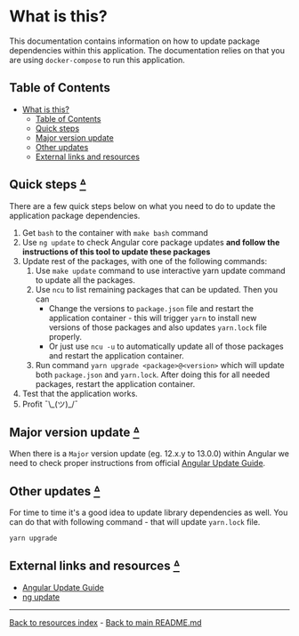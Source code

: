 # What is this?

This documentation contains information on how to update package dependencies
within this application. The documentation relies on that you are using
`docker-compose` to run this application.

## Table of Contents

* [What is this?](#what-is-this)
  * [Table of Contents](#table-of-contents)
  * [Quick steps](#quick-steps-table-of-contents)
  * [Major version update](#major-version-update-table-of-contents)
  * [Other updates](#other-updates-table-of-contents)
  * [External links and resources](#external-links-and-resources-table-of-contents)

## Quick steps [ᐞ](#table-of-contents)

There are a few quick steps below on what you need to do to update the
application package dependencies.

 1. Get `bash` to the container with `make bash` command
 2. Use `ng update` to check Angular core package updates **and follow
    the instructions of this tool to update these packages**
 3. Update rest of the packages, with one of the following commands:
    1. Use `make update` command to use interactive yarn update command to
       update all the packages.
    2. Use `ncu` to list remaining packages that can be updated. Then you can
       * Change the versions to `package.json` file and restart the application
         container - this will trigger `yarn` to install new versions of those
         packages and also updates `yarn.lock` file properly.
       * Or just use `ncu -u` to automatically update all of those packages and
         restart the application container.
    3. Run command `yarn upgrade <package>@<version>` which will update both
       `package.json` and `yarn.lock`. After doing this for all needed
       packages, restart the application container.
 5. Test that the application works.
 6. Profit ¯\\\_(ツ)_/¯

## Major version update [ᐞ](#table-of-contents)

When there is a `Major` version update (eg. 12.x.y to 13.0.0) within Angular we
need to check proper instructions from official [Angular Update Guide](https://update.angular.io).

## Other updates [ᐞ](#table-of-contents)

For time to time it's a good idea to update library dependencies as well. You
can do that with following command - that will update `yarn.lock` file.

```bash
yarn upgrade
```

## External links and resources [ᐞ](#table-of-contents)

* [Angular Update Guide](https://update.angular.io)
* [ng update](https://angular.io/cli/update)

---

[Back to resources index](README.md) - [Back to main README.md](../README.md)
